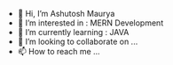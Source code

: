 - 👋 Hi, I’m Ashutosh Maurya
- 👀 I’m interested in : MERN Development
- 🌱 I’m currently learning : JAVA
- 💞️ I’m looking to collaborate on ...
- 📫 How to reach me ...

<!---
maurya-ashutosh02/maurya-ashutosh02 is a ✨ special ✨ repository because its `README.md` (this file) appears on your GitHub profile.
You can click the Preview link to take a look at your changes.
--->
